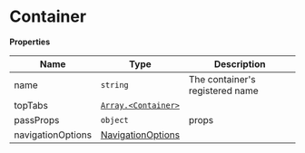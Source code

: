 <h1>Container</h1>

**Properties**

| Name | Type | Description |
| --- | --- | --- |
| name | <code>string</code> | The container's registered name |
| topTabs | [<code>Array.&lt;Container&gt;</code>](#Container) |  |
| passProps | <code>object</code> | props |
| navigationOptions | <a href="https://wix.github.io/react-native-navigation/v2/#/docs/NavigationOptions">NavigationOptions</a> |  |

